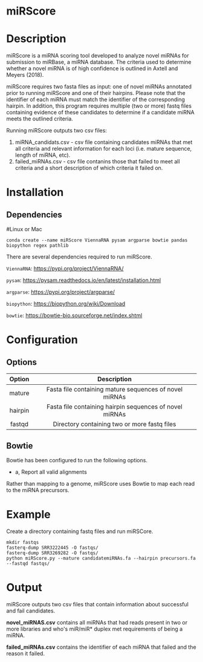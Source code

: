 # miRScore

# Description

miRScore is a miRNA scoring tool developed to analyze novel miRNAs for submission to miRBase, a miRNA database. The criteria used to determine whether a novel miRNA is of high confidence is outlined in Axtell and Meyers (2018).

miRScore requires two fasta files as input: one of novel miRNAs annotated prior to running miRScore and one of their hairpins. Please note that the identifier of each miRNA must match the identifier of the corresponding hairpin. In addition, this program requires multiple (two or more) fastq files containing evidence of these candidates to determine if a candidate miRNA meets the outlined criteria. 

Running miRScore outputs two csv files: 
1. miRNA_candidats.csv - csv file containing candidates miRNAs that met all criteria and relevant information for each loci (i.e. mature sequence, length of miRNA, etc). 
2. failed_miRNAs.csv - csv file contanins those that failed to meet all criteria and a short description of which criteria it failed on.

# Installation

## Dependencies

#Linux or Mac
```
conda create --name miRScore ViennaRNA pysam argparse bowtie pandas biopython regex pathlib
```

There are several dependencies required to run miRScore.

`ViennaRNA`: https://pypi.org/project/ViennaRNA/

`pysam`: https://pysam.readthedocs.io/en/latest/installation.html

`argparse`: https://pypi.org/project/argparse/

`biopython`: https://biopython.org/wiki/Download

`bowtie`: https://bowtie-bio.sourceforge.net/index.shtml
    
# Configuration

## Options

|Option     |Description                                               |
|:---------:|:--------------------------------------------------------:|
|mature     | Fasta file containing mature sequences of novel miRNAs   |
|hairpin    | Fasta file containing hairpin sequences of novel miRNAs  |
|fastqd     | Directory containing two or more fastq files             |

## Bowtie

Bowtie has been configured to run the following options.

- a, Report all valid alignments

Rather than mapping to a genome, miRScore uses Bowtie to map each read to the miRNA precursors.


# Example

Create a directory containing fastq files and run miRSCore.
```
mkdir fastqs
fasterq-dump SRR3222445 -O fastqs/
fasterq-dump SRR3269282 -O fastqs/
python miRScore.py --mature candidatemiRNAs.fa --hairpin precursors.fa --fastqd fastqs/
```

# Output
miRScore outputs two csv files that contain information about successful and fail candidates.

**novel_miRNAS.csv** contains all miRNAs that had reads present in two or more libraries and who's miR/miR* duplex met requirements of being a miRNA.

**failed_miRNAs.csv** contains the identifier of each miRNA that failed and the reason it failed.
